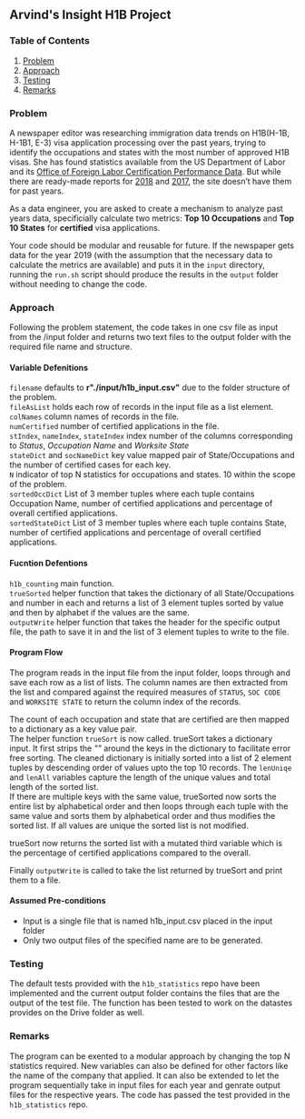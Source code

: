 ## Arvind's Insight H1B Project
### Table of Contents
1. [Problem](README.md#problem)
2. [Approach](README.md#approach)
3. [Testing](README.md#testing)
4. [Remarks](README.md#remarks)
### Problem 
A newspaper editor was researching immigration data trends on H1B(H-1B, H-1B1, E-3) visa application processing over the past years, trying to identify the occupations and states with the most number of approved H1B visas. She has found statistics available from the US Department of Labor and its [Office of Foreign Labor Certification Performance Data](https://www.foreignlaborcert.doleta.gov/performancedata.cfm#dis). But while there are ready-made reports for [2018](https://www.foreignlaborcert.doleta.gov/pdf/PerformanceData/2018/H-1B_Selected_Statistics_FY2018_Q4.pdf) and [2017](https://www.foreignlaborcert.doleta.gov/pdf/PerformanceData/2017/H-1B_Selected_Statistics_FY2017.pdf), the site doesn’t have them for past years. 

As a data engineer, you are asked to create a mechanism to analyze past years data, specificially calculate two metrics: **Top 10 Occupations** and **Top 10 States** for **certified** visa applications.

Your code should be modular and reusable for future. If the newspaper gets data for the year 2019 (with the assumption that the necessary data to calculate the metrics are available) and puts it in the `input` directory, running the `run.sh` script should produce the results in the `output` folder without needing to change the code.

### Approach
Following the problem statement, the code takes in one csv file as input from the /input folder and returns two text files to the output folder with the required file name and structure.

#### Variable Defenitions
`filename` defaults to **r"./input/h1b_input.csv"** due to the folder structure of the problem.  
`fileAsList` holds each row of records in the input file as a list element.  
`colNames` column names of records in the file.  
`numCertified` number of certified applications in the file.  
`stIndex`, `nameIndex`, `stateIndex` index number of the columns corresponding to *Status*, *Occupation Name* and *Worksite State*  
`stateDict` and `socNameDict` key value mapped pair of State/Occupations and the number of certified cases for each key.  
`N` indicator of top N statistics for occupations and states. 10 within the scope of the problem.  
`sortedOccDict` List of 3 member tuples where each tuple contains Occupation Name, number of certified applications and percentage of overall certified applications.  
`sortedStateDict` List of 3 member tuples where each tuple contains State, number of certified applications and percentage of overall certified applications.  

#### Fucntion Defentions
`h1b_counting` main function.  
`trueSorted` helper function that takes the dictionary of all State/Occupations and number in each and returns a list of 3 element tuples sorted by value and then by alphabet if the values are the same.  
`outputWrite` helper function that takes the header for the specific output file, the path to save it in and the list of 3 element tuples to write to the file.  

#### Program Flow
The program reads in the input file from the input folder, loops through and save each row as a list of lists. The column names are then extracted from the list and compared against the required measures of `STATUS`, `SOC CODE` and `WORKSITE STATE` to return the column index of the records.

The count of each occupation and state that are certified are then mapped to a dictionary as a key value pair.  
The helper function `trueSort` is now called. trueSort takes a dictionary input. It first strips the *""* around the keys in the dictionary to facilitate error free sorting. The cleaned dictionary is initially sorted into a list of 2 element tuples by descending order of values upto the top 10 records. The `lenUniqe` and `lenAll` variables capture the length of the unique values and total length of the sorted list.  
If there are multiple keys with the same value, trueSorted now sorts the entire list by alphabetical order and then loops through each tuple with the same value and sorts them by alphabetical order and thus modifies the sorted list. If all values are unique the sorted list is not modified.  

trueSort now returns the sorted list with a mutated third variable which is the percentage of certified applications compared to the overall.  

Finally `outputWrite` is called to take the list returned by trueSort and print them to a file.  

#### Assumed Pre-conditions
* Input is a single file that is named h1b_input.csv placed in the input folder
* Only two output files of the specified name are to be generated.

### Testing
The default tests provided with the `h1b_statistics` repo have been implemented and the current output folder contains the files that are the output of the test file. The function has been tested to work on the datastes provides on the Drive folder as well.
### Remarks
The program can be exented to a modular approach by changing the top N statistics required. New variables can also be defined for other factors like the name of the company that applied. It can also be extended to let the program sequentially take in input files for each year and genrate output files for the respective years. The code has passed the test provided in the `h1b_statistics` repo.
